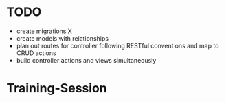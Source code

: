 # TODO
* create migrations X
* create models with relationships
* plan out routes for controller following RESTful conventions and map to CRUD actions
* build controller actions and views simultaneously 
# Training-Session
